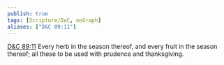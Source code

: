```yaml
---
publish: true
tags: [Scripture/DaC, noGraph]
aliases: ["D&C 89:11"]
---
```

[D&C 89:11](https://churchofjesuschrist.org/study/scriptures/dc-testament/dc/89?lang=eng&id=p11#p11) Every herb in the season thereof, and every fruit in the season thereof; all these to be used with prudence and thanksgiving.
